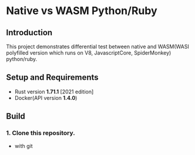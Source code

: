 # Native vs WASM Python/Ruby


 ## Introduction
 
  This project demonstrates differential test between native and WASM(WASI polyfilled version which runs on V8, JavascriptCore, SpiderMonkey) python/ruby.

 ## Setup and Requirements
 
 - Rust version **1.71.1** [2021 edition]
 - Docker(API version **1.4.0**)

 ## Build
 
 ### 1. Clone this repository.
 - with git
 ```

 ```
